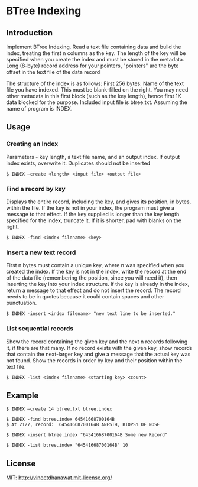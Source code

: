 # BTree Indexing

## Introduction
Implement BTree Indexing. Read a text file containing data and build the index, treating the first n columns as the key.
The length of the key will be specified when you create the index and must be stored in the metadata.
Long (8-byte) record address for your pointers, "pointers" are the byte offset in the text file of the data record

The structure of the index is as follows:  First 256 bytes: Name of the text file you have indexed. This must be blank-filled on the right. You may need other metadata in this first block (such as the key length), hence first 1K data blocked for the purpose. Included input file is btree.txt. Assuming the name of program is INDEX.

## Usage
### Creating an Index
Parameters - key length, a text file name, and an output index.  If output index exists, overwrite it.
Duplicates should not be inserted

	$ INDEX –create <length> <input file> <output file>

### Find a record by key
Displays the entire record, including the key, and gives its position, in bytes, within the file.
If the key is not in your index, the program must give a message to that effect.
If the key supplied is longer than the key length specified for the index, truncate it. If it is shorter, pad with blanks on the right.

	$ INDEX -find <index filename> <key>

### Insert a new text record
First n bytes must contain a unique key, where n was specified when you created the index. 
If the key is not in the index, write the record at the end of the data file (remembering the position, since you will need it), then inserting the key into your index structure.
If the key is already in the index, return a message to that effect and do not insert the record.
The record needs to be in quotes because it could contain spaces and other punctuation.

	$ INDEX -insert <index filename> "new text line to be inserted."

### List sequential records
Show the record containing the given key and the next n records following it, if there are that many.
If no record exists with the given key, show records that contain the next-larger key and give a message that the actual key was not found.
Show the records in order by key and their position within the text file.

	$ INDEX -list <index filename> <starting key> <count>
	
## Example

	$ INDEX –create 14 btree.txt btree.index
	
	$ INDEX -find btree.index 64541668700164B
	$ At 2127, record:  64541668700164B ANESTH, BIOPSY OF NOSE
	
	$ INDEX -insert btree.index "64541668700164B Some new Record"
	
	$ INDEX -list btree.index "64541668700164B" 10
	
## License

MIT: http://vineetdhanawat.mit-license.org/
